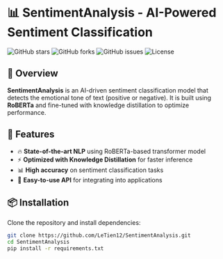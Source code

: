 # 📊 SentimentAnalysis - AI-Powered Sentiment Classification

![GitHub stars](https://img.shields.io/github/stars/LeTien12/SentimentAnalysis?style=social)
![GitHub forks](https://img.shields.io/github/forks/LeTien12/SentimentAnalysis?style=social)
![GitHub issues](https://img.shields.io/github/issues/LeTien12/SentimentAnalysis)
![License](https://img.shields.io/github/license/LeTien12/SentimentAnalysis)

## 🌟 Overview

**SentimentAnalysis** is an AI-driven sentiment classification model that detects the emotional tone of text (positive or negative). It is built using **RoBERTa** and fine-tuned with knowledge distillation to optimize performance.

## 🚀 Features

- 🔥 **State-of-the-art NLP** using RoBERTa-based transformer model  
- ⚡ **Optimized with Knowledge Distillation** for faster inference  
- 📊 **High accuracy** on sentiment classification tasks  
- 🔄 **Easy-to-use API** for integrating into applications  

## 📦 Installation

Clone the repository and install dependencies:

```bash
git clone https://github.com/LeTien12/SentimentAnalysis.git
cd SentimentAnalysis
pip install -r requirements.txt
